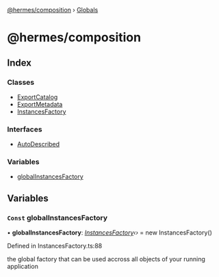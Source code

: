 [@hermes/composition](README.md) › [Globals](globals.md)

# @hermes/composition

## Index

### Classes

* [ExportCatalog](classes/exportcatalog.md)
* [ExportMetadata](classes/exportmetadata.md)
* [InstancesFactory](classes/instancesfactory.md)

### Interfaces

* [AutoDescribed](interfaces/autodescribed.md)

### Variables

* [globalInstancesFactory](globals.md#const-globalinstancesfactory)

## Variables

### `Const` globalInstancesFactory

• **globalInstancesFactory**: *[InstancesFactory](classes/instancesfactory.md)‹›* = new InstancesFactory()

Defined in InstancesFactory.ts:88

the global factory that can be used accross all objects of your running application
